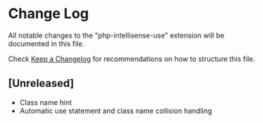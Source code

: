 # Change Log

All notable changes to the "php-intellisense-use" extension will be documented in this file.

Check [Keep a Changelog](http://keepachangelog.com/) for recommendations on how to structure this file.

## [Unreleased]

- Class name hint
- Automatic use statement and class name collision handling
